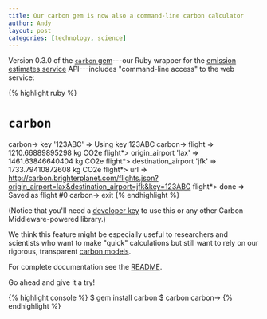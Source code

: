 ```yaml
---
title: Our carbon gem is now also a command-line carbon calculator
author: Andy
layout: post
categories: [technology, science]
---
```


Version 0.3.0 of the [`carbon` gem](http://github.com/brighterplanet/carbon)---our Ruby wrapper for the [emission estimates service](http://carbon.brighterplanet.com) API---includes "command-line access" to the web service:

{% highlight ruby %}
# `carbon`
carbon-> key '123ABC'
  => Using key 123ABC
carbon-> flight
  => 1210.66889895298 kg CO2e
flight*> origin_airport 'lax'
  => 1461.63846640404 kg CO2e
flight*> destination_airport 'jfk'
  => 1733.79410872608 kg CO2e
flight*> url
  => http://carbon.brighterplanet.com/flights.json?origin_airport=lax&destination_airport=jfk&key=123ABC
flight*> done
  => Saved as flight #0
carbon-> exit
{% endhighlight %}

(Notice that you'll need a [developer key](http://keys.brighterplanet.com) to use this or any other Carbon Middleware-powered library.)

We think this feature might be especially useful to researchers and scientists who want to make "quick" calculations but still want to rely on our rigorous, transparent [carbon models](http://carbon.brighterplanet.com/models).

For complete documentation see the [README](http://github.com/brighterplanet/carbon#readme).

Go ahead and give it a try!

{% highlight console %}
$ gem install carbon
$ carbon
carbon->
{% endhighlight %}
